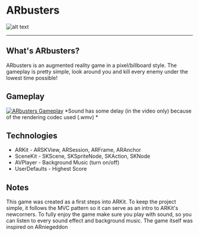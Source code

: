 # ARbusters

![alt text](https://github.com/pedrommcarrasco/ARbusters/blob/master/screenshots.png)

----
## What's ARbusters?
ARbusters is an augmented reality game in a pixel/billboard style. The gameplay is pretty simple, look around you and kill every enemy under the lowest time possible!

## Gameplay
[![ARbusters Gameplay](https://github.com/pedrommcarrasco/ARbusters/blob/master/thumbnail.png)](https://youtu.be/-gL7m_d2hdY "Click to watch ARbusters) Gameplay")
*Sound has some delay (in the video only) because of the rendering codec used (.wmv) *



## Technologies
* ARKit - ARSKView, ARSession, ARFrame, ARAnchor
* SceneKit - SKScene, SKSpriteNode, SKAction, SKNode
* AVPlayer - Background Music (turn on/off)
* UserDefaults  - Highest Score

## Notes
This game was created as a first steps into ARKit. To keep the project simple, it follows the MVC pattern so it can serve as an intro to ARKit's newcorners. To fully enjoy the game make sure you play with sound, so you can listen to every sound effect and background music. The game itself was inspired on ARniegeddon

